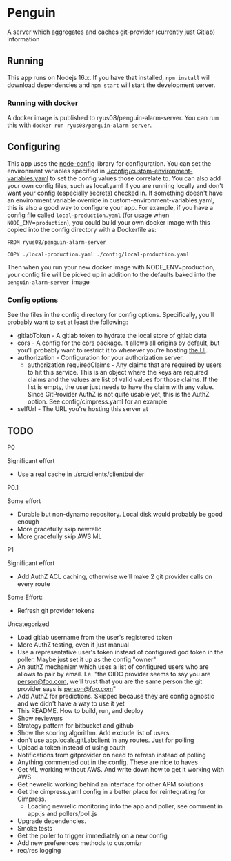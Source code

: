 # Penguin
A server which aggregates and caches git-provider (currently just Gitlab) information

## Running

This app runs on Nodejs 16.x. If you have that installed, `npm install` will download dependencies and `npm start` will start the development server.

### Running with docker

A docker image is published to ryus08/penguin-alarm-server. You can run this with `docker run ryus08/penguin-alarm-server`. 

## Configuring

This app uses the [node-config](https://github.com/node-config/node-config/wiki) library for configuration. You can set the environment variables specified in [./config/custom-environment-variables.yaml](./config/custom-environment-variables.yaml) to set the config values those correlate to. You can also add your own config files, such as local.yaml if you are running locally and don't want your config (especially secrets) checked in. If something doesn't have an environment variable override in custom-environment-variables.yaml, this is also a good way to configure your app. For example, if you have a config file called `local-production.yaml` (for usage when `NODE_ENV`=`production`), you could build your own docker image with this copied into the config directory with a Dockerfile as:

```
FROM ryus08/penguin-alarm-server 

COPY ./local-production.yaml ./config/local-production.yaml
```

Then when you run your new docker image with NODE_ENV=production, your config file will be picked up in addition to the defaults baked into the `penguin-alarm-server `image

### Config options

See the files in the config directory for config options. Specifically, you'll probably want to set at least the following:

* gitlabToken - A gitlab token to hydrate the local store of gitlab data
* cors - A config for the [cors](https://github.com/expressjs/cors) package. It allows all origins by default, but you'll probably want to restrict it to wherever you're hosting [the UI](https://github.com/ryus08/pengiun-alarm-ui).
* authorization - Configuration for your authorization server.
  * authorization.requiredClaims - Any claims that are required by users to hit this service. This is an object where the keys are required claims and the values are list of valid values for those claims. If the list is empty, the user just needs to have the claim with any value. Since GitProvider AuthZ is not quite usable yet, this is the AuthZ option. See config/cimpress.yaml for an example
* selfUrl - The URL you're hosting this server at


## TODO

P0

Significant effort 
* Use a real cache in ./src/clients/clientbuilder

P0.1

Some effort
* Durable but non-dynamo repository. Local disk would probably be good enough
* More gracefully skip newrelic
* More gracefully skip AWS ML

P1

Significant effort 
* Add AuthZ ACL caching, otherwise we'll make 2 git provider calls on every route

Some Effort:
* Refresh git provider tokens

Uncategorized
* Load gitlab username from the user's registered token
* More AuthZ testing, even if just manual
* Use a representative user's token instead of configured god token in the poller. Maybe just set it up as the config "owner"
* An authZ mechanism which uses a list of configured users who are allows to pair by email. I.e. "the OIDC provider seems to say you are person@foo.com, we'll trust that you are the same person the git provider says is person@foo.com"
* Add AuthZ for predictions. Skipped because they are config agnostic and we didn't have a way to use it yet
* This README. How to build, run, and deploy
* Show reviewers
* Strategy pattern for bitbucket and github
* Show the scoring algorithm. Add exclude list of users
* don't use app.locals.gitLabclient in any routes. Just for polling
* Upload a token instead of using oauth
* Notifications from gitprovider on need to refresh instead of polling
* Anything commented out in the config. These are nice to haves
* Get ML working without AWS. And write down how to get it working with AWS
* Get newrelic working behind an interface for other APM solutions
* Get the cimpress.yaml config in a better place for reintegrating for Cimpress.
  * Loading newrelic monitoring into the app and poller, see comment in app.js and pollers/poll.js
* Upgrade dependencies.
* Smoke tests
* Get the poller to trigger immediately on a new config
* Add new preferences methods to customizr
* req/res logging